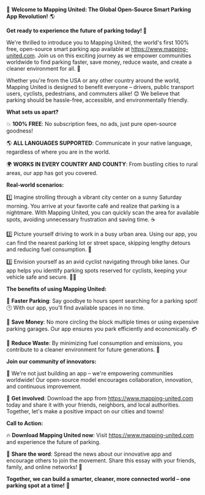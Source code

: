🚀 **Welcome to Mapping United: The Global Open-Source Smart Parking App Revolution!** 🌎

**Get ready to experience the future of parking today! 🙌**

We're thrilled to introduce you to Mapping United, the world's first 100% free, open-source smart parking app available at https://www.mapping-united.com. Join us on this exciting journey as we empower communities worldwide to find parking faster, save money, reduce waste, and create a cleaner environment for all. 🌟

Whether you're from the USA or any other country around the world, Mapping United is designed to benefit everyone – drivers, public transport users, cyclists, pedestrians, and commuters alike! 😊 We believe that parking should be hassle-free, accessible, and environmentally friendly.

**What sets us apart?**

💥 **100% FREE**: No subscription fees, no ads, just pure open-source goodness!

🌎 **ALL LANGUAGES SUPPORTED**: Communicate in your native language, regardless of where you are in the world.

🌍 **WORKS IN EVERY COUNTRY AND COUNTY**: From bustling cities to rural areas, our app has got you covered.

**Real-world scenarios:**

1️⃣ Imagine strolling through a vibrant city center on a sunny Saturday morning. You arrive at your favorite café and realize that parking is a nightmare. With Mapping United, you can quickly scan the area for available spots, avoiding unnecessary frustration and saving time. ☕️

2️⃣ Picture yourself driving to work in a busy urban area. Using our app, you can find the nearest parking lot or street space, skipping lengthy detours and reducing fuel consumption. 🚗

3️⃣ Envision yourself as an avid cyclist navigating through bike lanes. Our app helps you identify parking spots reserved for cyclists, keeping your vehicle safe and secure. 🚴‍♂️

**The benefits of using Mapping United:**

🎉 **Faster Parking**: Say goodbye to hours spent searching for a parking spot! 🕒 With our app, you'll find available spaces in no time.

💸 **Save Money**: No more circling the block multiple times or using expensive parking garages. Our app ensures you park efficiently and economically. 💳

🌱 **Reduce Waste**: By minimizing fuel consumption and emissions, you contribute to a cleaner environment for future generations. 🌿

**Join our community of innovators:**

💪 We're not just building an app – we're empowering communities worldwide! Our open-source model encourages collaboration, innovation, and continuous improvement.

🤝 **Get involved**: Download the app from https://www.mapping-united.com today and share it with your friends, neighbors, and local authorities. Together, let's make a positive impact on our cities and towns!

**Call to Action:**

🔥 **Download Mapping United now**: Visit https://www.mapping-united.com and experience the future of parking.

💬 **Share the word**: Spread the news about our innovative app and encourage others to join the movement. Share this essay with your friends, family, and online networks! 🌟

**Together, we can build a smarter, cleaner, more connected world – one parking spot at a time!** 🚀